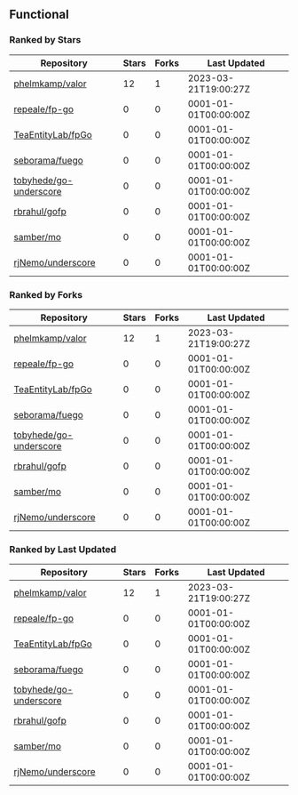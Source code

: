 ## Functional

### Ranked by Stars

| Repository | Stars | Forks | Last Updated |
|------------|-------|-------|--------------|
| [phelmkamp/valor](https://github.com/phelmkamp/valor) | 12 | 1 | 2023-03-21T19:00:27Z |
| [repeale/fp-go](https://github.com/repeale/fp-go) | 0 | 0 | 0001-01-01T00:00:00Z |
| [TeaEntityLab/fpGo](https://github.com/TeaEntityLab/fpGo) | 0 | 0 | 0001-01-01T00:00:00Z |
| [seborama/fuego](https://github.com/seborama/fuego) | 0 | 0 | 0001-01-01T00:00:00Z |
| [tobyhede/go-underscore](https://github.com/tobyhede/go-underscore) | 0 | 0 | 0001-01-01T00:00:00Z |
| [rbrahul/gofp](https://github.com/rbrahul/gofp) | 0 | 0 | 0001-01-01T00:00:00Z |
| [samber/mo](https://github.com/samber/mo) | 0 | 0 | 0001-01-01T00:00:00Z |
| [rjNemo/underscore](https://github.com/rjNemo/underscore) | 0 | 0 | 0001-01-01T00:00:00Z |

### Ranked by Forks

| Repository | Stars | Forks | Last Updated |
|------------|-------|-------|--------------|
| [phelmkamp/valor](https://github.com/phelmkamp/valor) | 12 | 1 | 2023-03-21T19:00:27Z |
| [repeale/fp-go](https://github.com/repeale/fp-go) | 0 | 0 | 0001-01-01T00:00:00Z |
| [TeaEntityLab/fpGo](https://github.com/TeaEntityLab/fpGo) | 0 | 0 | 0001-01-01T00:00:00Z |
| [seborama/fuego](https://github.com/seborama/fuego) | 0 | 0 | 0001-01-01T00:00:00Z |
| [tobyhede/go-underscore](https://github.com/tobyhede/go-underscore) | 0 | 0 | 0001-01-01T00:00:00Z |
| [rbrahul/gofp](https://github.com/rbrahul/gofp) | 0 | 0 | 0001-01-01T00:00:00Z |
| [samber/mo](https://github.com/samber/mo) | 0 | 0 | 0001-01-01T00:00:00Z |
| [rjNemo/underscore](https://github.com/rjNemo/underscore) | 0 | 0 | 0001-01-01T00:00:00Z |

### Ranked by Last Updated

| Repository | Stars | Forks | Last Updated |
|------------|-------|-------|--------------|
| [phelmkamp/valor](https://github.com/phelmkamp/valor) | 12 | 1 | 2023-03-21T19:00:27Z |
| [repeale/fp-go](https://github.com/repeale/fp-go) | 0 | 0 | 0001-01-01T00:00:00Z |
| [TeaEntityLab/fpGo](https://github.com/TeaEntityLab/fpGo) | 0 | 0 | 0001-01-01T00:00:00Z |
| [seborama/fuego](https://github.com/seborama/fuego) | 0 | 0 | 0001-01-01T00:00:00Z |
| [tobyhede/go-underscore](https://github.com/tobyhede/go-underscore) | 0 | 0 | 0001-01-01T00:00:00Z |
| [rbrahul/gofp](https://github.com/rbrahul/gofp) | 0 | 0 | 0001-01-01T00:00:00Z |
| [samber/mo](https://github.com/samber/mo) | 0 | 0 | 0001-01-01T00:00:00Z |
| [rjNemo/underscore](https://github.com/rjNemo/underscore) | 0 | 0 | 0001-01-01T00:00:00Z |

